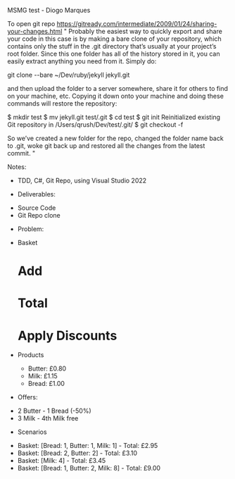 ﻿
MSMG test - Diogo Marques

To open git repo
https://gitready.com/intermediate/2009/01/24/sharing-your-changes.html
"
Probably the easiest way to quickly export and share your code in this case is by making a bare clone of your repository, which contains only the stuff in the .git directory that’s usually at your project’s root folder. Since this one folder has all of the history stored in it, you can easily extract anything you need from it. Simply do:

git clone --bare ~/Dev/ruby/jekyll jekyll.git

and then upload the folder to a server somewhere, share it for others to find on your machine, etc. Copying it down onto your machine and doing these commands will restore the repository:

$ mkdir test
$ mv jekyll.git test/.git
$ cd test
$ git init
  Reinitialized existing Git repository in /Users/qrush/Dev/test/.git/
$ git checkout -f

So we’ve created a new folder for the repo, changed the folder name back to .git, woke git back up and restored all the changes from the latest commit.
"

Notes:

- TDD, C#, Git Repo, using Visual Studio 2022

- Deliverables:
 * Source Code
 * Git Repo clone

- Problem:
 * Basket
	# Add
	# Total
	# Apply Discounts
 
- Products
  * Butter: £0.80
  * Milk: £1.15
  * Bread: £1.00

- Offers:
 * 2 Butter - 1 Bread (-50%)
 * 3 Milk - 4th Milk free

- Scenarios
 * Basket: [Bread: 1, Butter: 1, Milk: 1] - Total: £2.95
 * Basket: [Bread: 2, Butter: 2] - Total: £3.10
 * Basket: [Milk: 4] - Total: £3.45
 * Basket: [Bread: 1, Butter: 2, Milk: 8] - Total: £9.00
  